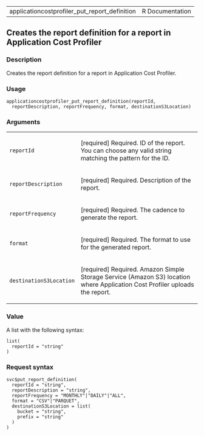 <table style="width: 100%;">
<tbody>
<tr class="odd">
<td>applicationcostprofiler_put_report_definition</td>
<td style="text-align: right;">R Documentation</td>
</tr>
</tbody>
</table>

## Creates the report definition for a report in Application Cost Profiler

### Description

Creates the report definition for a report in Application Cost Profiler.

### Usage

    applicationcostprofiler_put_report_definition(reportId,
      reportDescription, reportFrequency, format, destinationS3Location)

### Arguments

<table>
<colgroup>
<col style="width: 35%" />
<col style="width: 65%" />
</colgroup>
<tbody>
<tr class="odd">
<td><code
id="applicationcostprofiler_put_report_definition_:_reportId">reportId</code></td>
<td><p>[required] Required. ID of the report. You can choose any valid
string matching the pattern for the ID.</p></td>
</tr>
<tr class="even">
<td><code
id="applicationcostprofiler_put_report_definition_:_reportDescription">reportDescription</code></td>
<td><p>[required] Required. Description of the report.</p></td>
</tr>
<tr class="odd">
<td><code
id="applicationcostprofiler_put_report_definition_:_reportFrequency">reportFrequency</code></td>
<td><p>[required] Required. The cadence to generate the report.</p></td>
</tr>
<tr class="even">
<td><code
id="applicationcostprofiler_put_report_definition_:_format">format</code></td>
<td><p>[required] Required. The format to use for the generated
report.</p></td>
</tr>
<tr class="odd">
<td><code
id="applicationcostprofiler_put_report_definition_:_destinationS3Location">destinationS3Location</code></td>
<td><p>[required] Required. Amazon Simple Storage Service (Amazon S3)
location where Application Cost Profiler uploads the report.</p></td>
</tr>
</tbody>
</table>

### Value

A list with the following syntax:

    list(
      reportId = "string"
    )

### Request syntax

    svc$put_report_definition(
      reportId = "string",
      reportDescription = "string",
      reportFrequency = "MONTHLY"|"DAILY"|"ALL",
      format = "CSV"|"PARQUET",
      destinationS3Location = list(
        bucket = "string",
        prefix = "string"
      )
    )
